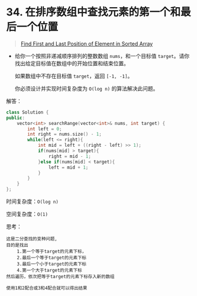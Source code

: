 # 34. 在排序数组中查找元素的第一个和最后一个位置

> [Find First and Last Position of Element in Sorted Array](https://leetcode.cn/problems/find-first-and-last-position-of-element-in-sorted-array)

- 给你一个按照非递减顺序排列的整数数组 `nums`，和一个目标值 `target`。请你找出给定目标值在数组中的开始位置和结束位置。

  如果数组中不存在目标值 `target`，返回 `[-1, -1]`。

  你必须设计并实现时间复杂度为 `O(log n)` 的算法解决此问题。

  

解答：

```c++
class Solution {
public:
    vector<int> searchRange(vector<int>& nums, int target) {
        int left = 0;
        int right = nums.size() - 1;
        while(left <= right){
            int mid = left + ((right - left) >> 1);
            if(nums[mid] > target){
                right = mid - 1;
            }else if(nums[mid] < target){
                left = mid + 1;
            }
        }
    }
};
```

时间复杂度：`O(log n)`

空间复杂度：`O(1)`

思考：

```
这是二分查找的变种问题,
目的是找出
	1.第一个等于target的元素下标，
	2.最后一个等于target的元素下标
	3.最后一个小于target的元素下标
	4.第一个大于target的元素下标
然后遍历，依次把等于target的元素下标存入新的数组

使用1和2配合或3和4配合就可以得出结果
```



